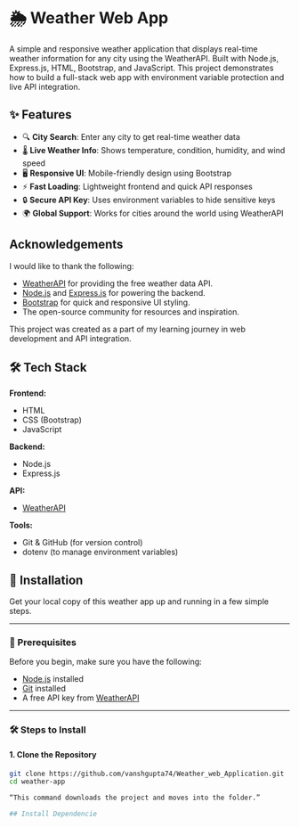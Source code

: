 # 🌦️ Weather Web App
A simple and responsive weather application that displays real-time weather information for any city using the WeatherAPI. Built with Node.js, Express.js, HTML, Bootstrap, and JavaScript. This project demonstrates how to build a full-stack web app with environment variable protection and live API integration.
## ✨ Features

- 🔍 **City Search**: Enter any city to get real-time weather data
- 🌡️ **Live Weather Info**: Shows temperature, condition, humidity, and wind speed
- 🖥️ **Responsive UI**: Mobile-friendly design using Bootstrap
- ⚡ **Fast Loading**: Lightweight frontend and quick API responses
- 🔒 **Secure API Key**: Uses environment variables to hide sensitive keys
- 🌍 **Global Support**: Works for cities around the world using WeatherAPI
##  Acknowledgements

I would like to thank the following:

- [WeatherAPI](https://www.weatherapi.com/) for providing the free weather data API.
- [Node.js](https://nodejs.org/) and [Express.js](https://expressjs.com/) for powering the backend.
- [Bootstrap](https://getbootstrap.com/) for quick and responsive UI styling.
- The open-source community for resources and inspiration.

This project was created as a part of my learning journey in web development and API integration.
## 🛠️ Tech Stack

**Frontend:**
- HTML
- CSS (Bootstrap)
- JavaScript

**Backend:**
- Node.js
- Express.js

**API:**
- [WeatherAPI](https://www.weatherapi.com/)

**Tools:**
- Git & GitHub (for version control)
- dotenv (to manage environment variables)
## 🚀 Installation

Get your local copy of this weather app up and running in a few simple steps.

---

### 🧰 Prerequisites

Before you begin, make sure you have the following:

- [Node.js](https://nodejs.org) installed  
- [Git](https://git-scm.com/) installed  
- A free API key from [WeatherAPI](https://www.weatherapi.com/)

---

### 🛠️ Steps to Install

#### 1. **Clone the Repository**

```bash
git clone https://github.com/vanshgupta74/Weather_web_Application.git
cd weather-app

“This command downloads the project and moves into the folder.”

## Install Dependencie
